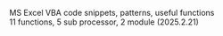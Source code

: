 MS Excel VBA code snippets, patterns, useful functions<br>
11 functions, 5 sub processor, 2 module (2025.2.21)
